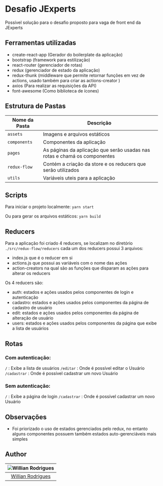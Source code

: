 # Desafio JExperts

Possível solução para o desafio proposto para vaga de front end da JExperts


## Ferramentas utilizadas

- create-react-app (Gerador do boilerplate da aplicação)
- bootstrap (framework para estilização)
- react-router (gerenciador de rotas)
- redux (gerenciador de estado da aplicação)
- redux-thunk (middleware que permite retornar funções em vez de actions, usado também para criar as actions-creator )
- axios (Para realizar as requisições da API)
- font-awesome (Como biblioteca de ícones)


## Estrutura de Pastas

| Nome da Pasta  | Descrição                                                                   |
| -------------- | --------------------------------------------------------------------------- |
| `assets`       | Imagens e arquivos estáticos                                                |
| `components`   | Componentes da aplicação                                                    |
| `pages`        | As páginas da aplicação que serão usadas nas rotas e chamá os componentes   |
| `redux-flow`   | Contém a criação da store e os reducers que serão utilizados                |
| `utils`        | Variáveis uteis para a aplicação                                            |

## Scripts
  
  Para iniciar o projeto localmente:
  `yarn start` 
  
  Ou para gerar os arquivos estáticos:
  `yarn build` 

## Reducers

Para a aplicação foi criado 4 reducers, se localizam no diretório `./src/redux-flow/reducers` cada um dos reducers possui 3 arquivos:

- index.js que é o reducer em si
- actions.js que possui as variáveis com o nome das ações
- action-creators na qual são as funções que disparam as ações para alterar os reducers

Os 4 reducers são:

- auth: estados e ações usados pelos componentes de login e autenticação 
- cadastro: estados e ações usados pelos componentes da página de cadastro de usuário
- edit: estados e ações usados pelos componentes da página de alteração de usuário
- users: estados e ações usados pelos componentes da página que exibe a lista de usuários

## Rotas

### Com autenticação:

`/` : Exibe a lista de usuários
`/editar` : Onde é possível editar o Usuário
`/cadastrar` : Onde é possível cadastrar um novo Usuário

### Sem autenticação:

`/` : Exibe a página de login
`/cadastrar` : Onde é possível cadastrar um novo Usuário


## Observações

- Foi priorizado o uso de estados gerenciados pelo redux, no entanto alguns componentes possuem também estados auto-gerenciáveis mais simples


## Author

| ![Willian Rodrigues](https://avatars1.githubusercontent.com/u/28413303?v=3&s=150)|
|:---------------------:|
|  [Willian Rodrigues](https://github.com/willianrssi/)   |
